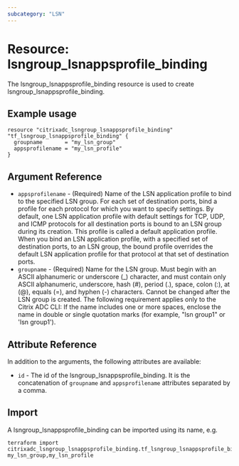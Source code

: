 ```yaml
---
subcategory: "LSN"
---
```


# Resource: lsngroup_lsnappsprofile_binding

The lsngroup_lsnappsprofile_binding resource is used to create lsngroup_lsnappsprofile_binding.


## Example usage

```hcl
resource "citrixadc_lsngroup_lsnappsprofile_binding" "tf_lsngroup_lsnappsprofile_binding" {
  groupname       = "my_lsn_group"
  appsprofilename = "my_lsn_profile"
}
```


## Argument Reference

* `appsprofilename` - (Required) Name of the LSN application profile to bind to the specified LSN group. For each set of destination ports, bind a profile for each protocol for which you want to specify settings.  By default, one LSN application profile with default settings for TCP, UDP, and ICMP protocols for all destination ports is bound to an LSN group during its creation.  This profile is called a default application profile.  When you bind an LSN application profile, with a specified set of destination ports, to an LSN group, the bound profile overrides the default LSN application profile for that protocol at that set of destination ports.
* `groupname` - (Required) Name for the LSN group. Must begin with an ASCII alphanumeric or underscore (_) character, and must contain only ASCII alphanumeric, underscore, hash (#), period (.), space, colon (:), at (@), equals (=), and hyphen (-) characters. Cannot be changed after the LSN group is created. The following requirement applies only to the Citrix ADC CLI: If the name includes one or more spaces, enclose the name in double or single quotation marks (for example, "lsn group1" or 'lsn group1').


## Attribute Reference

In addition to the arguments, the following attributes are available:

* `id` - The id of the lsngroup_lsnappsprofile_binding. It is the concatenation of  `groupname` and `appsprofilename` attributes separated by a comma.


## Import

A lsngroup_lsnappsprofile_binding can be imported using its name, e.g.

```shell
terraform import citrixadc_lsngroup_lsnappsprofile_binding.tf_lsngroup_lsnappsprofile_binding my_lsn_group,my_lsn_profile
```
